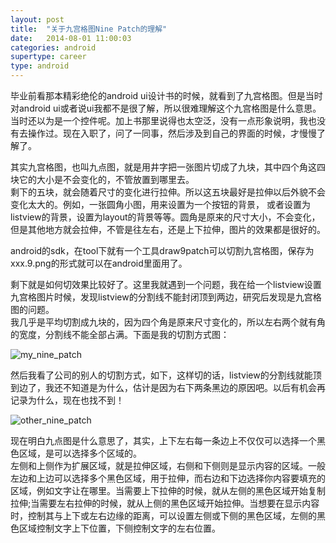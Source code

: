```yaml
---
layout: post
title:  "关于九宫格图Nine Patch的理解"
date:   2014-08-01 11:00:03
categories: android
supertype: career
type: android
---
```


毕业前看那本精彩绝伦的android ui设计书的时候，就看到了九宫格图。但是当时对android ui或者说ui我都不是很了解，所以很难理解这个九宫格图是什么意思。  
当时还以为是一个控件呢。加上书那里说得也太空泛，没有一点形象说明，我也没有去操作过。现在入职了，问了一同事，然后涉及到自己的界面的时候，才慢慢了解了。

其实九宫格图，也叫九点图，就是用井字把一张图片切成了九块，其中四个角这四块它的大小是不会变化的，不管放置到哪里去。  
剩下的五块，就会随着尺寸的变化进行拉伸。所以这五块最好是拉伸以后外貌不会变化太大的。例如，一张圆角小图，用来设置为一个按钮的背景，
或者设置为listview的背景，设置为layout的背景等等。圆角是原来的尺寸大小，不会变化，但是其他地方就会拉伸，不管是往左右，还是上下拉伸，图片的效果都是很好的。

android的sdk，在tool下就有一个工具draw9patch可以切割九宫格图，保存为xxx.9.png的形式就可以在android里面用了。

剩下就是如何切效果比较好了。这里我就遇到一个问题，我在给一个listview设置九宫格图片时候，发现listview的分割线不能封闭顶到两边，研究后发现是九宫格图的问题。  
我几乎是平均切割成九块的，因为四个角是原来尺寸变化的，所以左右两个就有角的宽度，分割线不能全部占满。下面是我的切割方式图：

![my_nine_patch][my_nine_patch]

然后我看了公司的别人的切割方式，如下，这样切的话，listview的分割线就能顶到边了，我还不知道是为什么，估计是因为右下两条黑边的原因吧。以后有机会再记录为什么，现在也找不到！

![other_nine_patch][other_nine_patch]

现在明白九点图是什么意思了，其实，上下左右每一条边上不仅仅可以选择一个黑色区域，是可以选择多个区域的。  
左侧和上侧作为扩展区域，就是拉伸区域，右侧和下侧则是显示内容的区域。一般左边和上边可以选择多个黑色区域，用于拉伸，而右边和下边选择你内容要填充的区域，例如文字让在哪里。当需要上下拉伸的时候，就从左侧的黑色区域开始复制拉伸;当需要左右拉伸的时候，就从上侧的黑色区域开始拉伸。当想要在显示内容时，控制其与上下或左右边缘的距离，可以设置左侧或下侧的黑色区域，左侧的黑色区域控制文字上下位置，下侧控制文字的左右位置。

[my_nine_patch]: /image/my_nine_patch.png
[other_nine_patch]: /image/other_nine_patch.png
